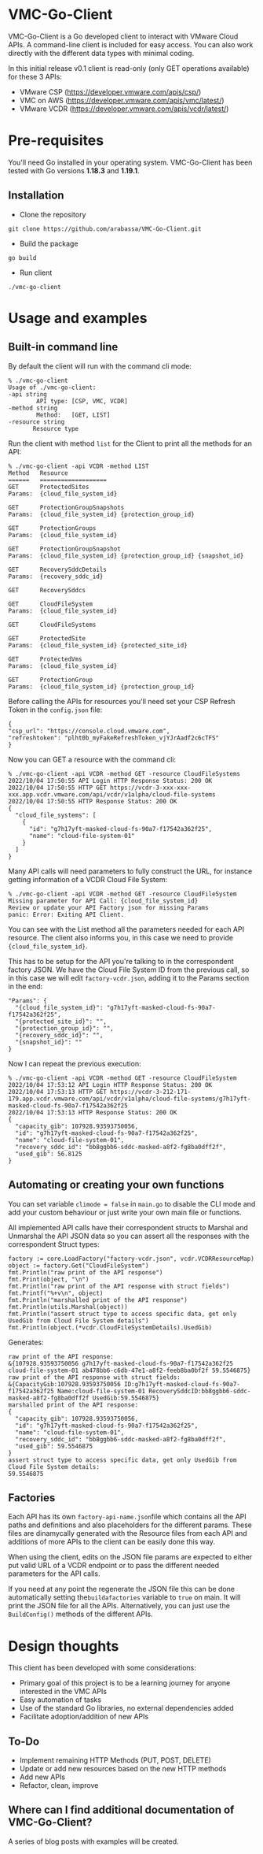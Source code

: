 
#  VMC-Go-Client

VMC-Go-Client is a Go developed client to interact with VMware Cloud APIs. A command-line client is included for easy access. You can also work directly with the different data types with minimal coding.

In this initial release v0.1 client is read-only (only GET operations available) for these 3 APIs:
- VMware CSP (https://developer.vmware.com/apis/csp/)
- VMC on AWS (https://developer.vmware.com/apis/vmc/latest/)
- VMware VCDR (https://developer.vmware.com/apis/vcdr/latest/)

# Pre-requisites

You'll need Go installed in your operating system. VMC-Go-Client has been tested with Go versions **1.18.3** and **1.19.1**.

## Installation

- Clone the repository
```
git clone https://github.com/arabassa/VMC-Go-Client.git
```
- Build the package
```
go build
```
- Run client
```
./vmc-go-client
```

# Usage and examples
## Built-in command line

By default the client will run with the command cli mode:
```
% ./vmc-go-client
Usage of ./vmc-go-client:
-api string
        API type: [CSP, VMC, VCDR]
-method string
        Method:   [GET, LIST]
-resource string
       Resource type
```

Run the client with method `list` for the Client to print all the methods for an API:

```
% ./vmc-go-client -api VCDR -method LIST
Method   Resource
======   ===================
GET      ProtectedSites
Params:  {cloud_file_system_id} 

GET      ProtectionGroupSnapshots
Params:  {cloud_file_system_id} {protection_group_id} 

GET      ProtectionGroups
Params:  {cloud_file_system_id} 

GET      ProtectionGroupSnapshot
Params:  {cloud_file_system_id} {protection_group_id} {snapshot_id} 

GET      RecoverySddcDetails
Params:  {recovery_sddc_id} 

GET      RecoverySddcs

GET      CloudFileSystem
Params:  {cloud_file_system_id} 

GET      CloudFileSystems

GET      ProtectedSite
Params:  {cloud_file_system_id} {protected_site_id} 

GET      ProtectedVms
Params:  {cloud_file_system_id} 

GET      ProtectionGroup
Params:  {cloud_file_system_id} {protection_group_id} 
```

Before calling the APIs for resources you'll need set your CSP Refresh Token in the `config.json` file:

```
{
"csp_url": "https://console.cloud.vmware.com",
"refreshtoken": "plht0b_myFakeRefreshToken_vjYJrAadf2c6cTFS"
}
```

Now you can GET a resource with the command cli:
```
% ./vmc-go-client -api VCDR -method GET -resource CloudFileSystems
2022/10/04 17:50:55 API Login HTTP Response Status: 200 OK
2022/10/04 17:50:55 HTTP GET https://vcdr-3-xxx-xxx-xxx.app.vcdr.vmware.com/api/vcdr/v1alpha/cloud-file-systems
2022/10/04 17:50:55 HTTP Response Status: 200 OK
{
  "cloud_file_systems": [
    {
      "id": "g7h17yft-masked-cloud-fs-90a7-f17542a362f25",
      "name": "cloud-file-system-01"
    }
  ]
}
```

Many API calls will need parameters to fully construct the URL, for instance getting information of a VCDR Cloud File System:

```
% ./vmc-go-client -api VCDR -method GET -resource CloudFileSystem
Missing parameter for API Call: {cloud_file_system_id}
Review or update your API Factory json for missing Params
panic: Error: Exiting API Client.
```

You can see with the List method all the parameters needed for each API resource. The client also informs you, in this case we need to provide `{cloud_file_system_id}`.

This has to be setup for the API you're talking to in the correspondent factory JSON. We have the Cloud File System ID from the previous call, so in this case we will edit `factory-vcdr.json`, adding it to the Params section in the end:
```
"Params": {
  "{cloud_file_system_id}": "g7h17yft-masked-cloud-fs-90a7-f17542a362f25",
  "{protected_site_id}": "",
  "{protection_group_id}": "",
  "{recovery_sddc_id}": "",
  "{snapshot_id}": ""
}
```

Now I can repeat the previous execution:

```
% ./vmc-go-client -api VCDR -method GET -resource CloudFileSystem 
2022/10/04 17:53:12 API Login HTTP Response Status: 200 OK
2022/10/04 17:53:13 HTTP GET https://vcdr-3-212-171-179.app.vcdr.vmware.com/api/vcdr/v1alpha/cloud-file-systems/g7h17yft-masked-cloud-fs-90a7-f17542a362f25
2022/10/04 17:53:13 HTTP Response Status: 200 OK
{
  "capacity_gib": 107928.93593750056,
  "id": "g7h17yft-masked-cloud-fs-90a7-f17542a362f25",
  "name": "cloud-file-system-01",
  "recovery_sddc_id": "bb8ggbb6-sddc-masked-a8f2-fg8ba0dff2f",
  "used_gib": 56.8125
}
```

## Automating or creating your own functions

You can set variable `climode = false` in `main.go` to disable the CLI mode and add your custom behaviour or just write your own main file or functions. 

All implemented API calls have their correspondent structs to Marshal and Unmarshal the API JSON data so you can assert all the responses with the correspondent Struct types:

```
factory := core.LoadFactory("factory-vcdr.json", vcdr.VCDRResourceMap)
object := factory.Get("CloudFileSystem")
fmt.Println("raw print of the API response")
fmt.Print(object, "\n")
fmt.Println("raw print of the API response with struct fields")
fmt.Printf("%+v\n", object)
fmt.Println("marshalled print of the API response")
fmt.Println(utils.Marshal(object))
fmt.Println("assert struct type to access specific data, get only UsedGib from Cloud File System details")
fmt.Println(object.(*vcdr.CloudFileSystemDetails).UsedGib)
```  

Generates: 
```
raw print of the API response:
&{107928.93593750056 g7h17yft-masked-cloud-fs-90a7-f17542a362f25 cloud-file-system-01 ab478bb6-c6db-47e1-a8f2-feeb8ba0bf2f 59.5546875}
raw print of the API response with struct fields:
&{CapacityGib:107928.93593750056 ID:g7h17yft-masked-cloud-fs-90a7-f17542a362f25 Name:cloud-file-system-01 RecoverySddcID:bb8ggbb6-sddc-masked-a8f2-fg8ba0dff2f UsedGib:59.5546875}
marshalled print of the API response:
{
  "capacity_gib": 107928.93593750056,
  "id": "g7h17yft-masked-cloud-fs-90a7-f17542a362f25",
  "name": "cloud-file-system-01",
  "recovery_sddc_id": "bb8ggbb6-sddc-masked-a8f2-fg8ba0dff2f",
  "used_gib": 59.5546875
}
assert struct type to access specific data, get only UsedGib from Cloud File System details:
59.5546875
```

## Factories
Each API has its own `factory-api-name.json`file which contains all the API paths and definitions and also placeholders for the different params. These files are dinamycally generated with the Resource files from each API and additions of more APIs to the client can be easily done this way.

When using the client, edits on the JSON file params are expected to either put valid URL of a VCDR endpoint or to pass the different needed parameters for the API calls.

If you need at any point the regenerate the JSON file this can be done automatically setting the`buildafactories` variable to `true` on main. It will print the JSON file for all the APIs. Alternatively, you can just use the `BuildConfig()` methods of the different APIs.


# Design thoughts
This client has been developed with some considerations:
- Primary goal of this project is to be a learning journey for anyone interested in the VMC APIs
- Easy automation of tasks
- Use of the standard Go libraries, no external dependencies added
- Facilitate adoption/addition of new APIs

## To-Do
- Implement remaining HTTP Methods (PUT, POST, DELETE)
- Update or add new resources based on the new HTTP methods
- Add new APIs
- Refactor, clean, improve

## Where can I find  additional documentation of VMC-Go-Client?

A series of blog posts with examples will be created.
